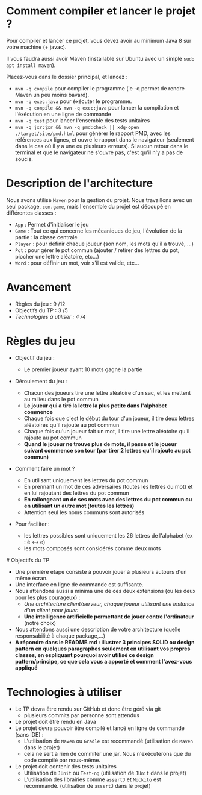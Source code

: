 # Comment compiler et lancer le projet ?

Pour compiler et lancer ce projet, vous devez avoir au minimum Java 8 sur votre machine (+ javac).

Il vous faudra aussi avoir Maven (installable sur Ubuntu avec un simple `sudo apt install maven`).

Placez-vous dans le dossier principal, et lancez :
  * `mvn -q compile` pour compiler le programme (le -q permet de rendre Maven un peu moins bavard).
  * `mvn -q exec:java` pour éxécuter le programme.
  * `mvn -q compile && mvn -q exec:java` pour lancer la compilation et l'éxécution en une ligne de commande
  * `mvn -q test` pour lancer l'ensemble des tests unitaires
  * `mvn -q jxr:jxr && mvn -q pmd:check || xdg-open ./target/site/pmd.html` pour générer le rapport PMD, avec les références aux lignes, et ouvre le rapport dans le navigateur (seulement dans le cas où il y a une ou plusieurs erreurs). Si aucun retour dans le terminal et que le navigateur ne s'ouvre pas, c'est qu'il n'y a pas de soucis.

# Description de l'architecture

Nous avons utilisé `Maven` pour la gestion du projet.
Nous travaillons avec un seul package, `com.game`, mais l'ensemble du projet est découpé en différentes classes :
  * `App` : Permet d'initialiser le jeu
  * `Game` : Tout ce qui concerne les mécaniques de jeu, l'évolution de la partie : la classe centrale
  * `Player` : pour définir chaque joueur (son nom, les mots qu'il a trouvé, ...)
  * `Pot` : pour gérer le pot commun (ajouter / retirer des lettres du pot, piocher une lettre aléatoire, etc...)
  * `Word` : pour définir un mot, voir s'il est valide, etc...

# Avancement

  * Règles du jeu : 9 /12
  * Objectifs du TP : 3 /5
  * *Technologies à utiliser : 4 /4*

# Règles du jeu

  * Objectif du jeu :
    * Le premier joueur ayant 10 mots gagne la partie

  * Déroulement du jeu :
    * Chacun des joueurs tire une lettre aléatoire d'un sac, et les mettent au milieu dans le pot commun
    * **Le joueur qui a tiré la lettre la plus petite dans l'alphabet commence**
    * Chaque fois que c'est le début du tour d'un joueur, il tire deux lettres aléatoires qu'il rajoute au pot commun
    * Chaque fois qu'un joueur fait un mot, il tire une lettre aléatoire qu'il rajoute au pot commun
    * **Quand le joueur ne trouve plus de mots, il passe et le joueur suivant commence son tour (par tirer 2 lettres qu'il rajoute au pot commun)**

  * Comment faire un mot ?
    * En utilisant uniquement les lettres du pot commun
    * En prennant un mot de ces adversaires (toutes les lettres du mot) et en lui rajoutant des lettres du pot commun
    * **En rallongeant un de ses mots avec des lettres du pot commun ou en utilisant un autre mot (toutes les lettres)**
    * Attention seul les noms communs sont autorisés

  * Pour faciliter :
    * les lettres possibles sont uniquement les 26 lettres de l'alphabet (ex : é <-> e)
    * les mots composés sont considérés comme deux mots

# Objectifs du TP

  * Une première étape consiste à pouvoir jouer à plusieurs autours d'un même écran.
  * Une interface en ligne de commande est suffisante.
  * Nous attendons aussi a minima une de ces deux extensions (ou les deux pour les plus courageux) :
    * *Une architecture client/serveur, chaque joueur utilisant une instance d'un client pour jouer.*
    * **Une intelligence artificielle permettant de jouer contre l'ordinateur** (notre choix)
  * Nous attendons aussi une description de votre architecture (quelle responsabilité à chaque package,...)
  * **A répondre dans le README.md : illustrer 3 principes SOLID ou design pattern en quelques paragraphes seulement en utilisant vos propres classes, en espliquant pourquoi avoir utilisé ce design pattern/principe, ce que cela vous a apporté et comment l'avez-vous appliqué**

# Technologies à utiliser

  * Le TP devra être rendu sur GitHub et donc être géré via git
    * plusieurs commits par personne sont attendus
  * Le projet doit être rendu en Java
  * Le projet devra pouvoir être compilé et lancé en ligne de commande (sans IDE) :
    * L'utilisation de `Maven` ou `Gradle` est recommandé (utilisation de `Maven` dans le projet)
    * cela ne sert à rien de commiter une jar. Nous n'exécuterons que du code compilé par nous-même.
  * Le projet doit contenir des tests unitaires
    * Utilisation de `JUnit` ou `Test-ng` (utilisation de `JUnit` dans le projet)
    * L'utilisation des librairies comme `assertJ` et `Mockito` est recommandé. (utilisation de `assertJ` dans le projet)
